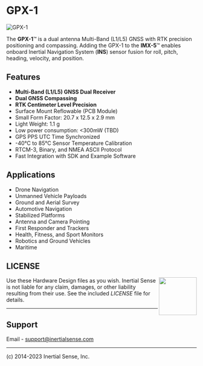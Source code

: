 # GPX-1

![GPX-1](Images/GPX_1.0_400w.jpg)

The **GPX-1**™ is a dual antenna Multi-Band (L1/L5) GNSS with RTK precision positioning and compassing.  Adding the GPX-1 to the **IMX-5**™ enables onboard Inertial Navigation System (**INS**) sensor fusion for roll, pitch, heading, velocity, and position.

## Features

- **Multi-Band (L1/L5) GNSS Dual Receiver**
- **Dual GNSS Compassing**
- **RTK Centimeter Level Precision**
- Surface Mount Reflowable (PCB Module)
- Small Form Factor:  20.7 x 12.5 x 2.9 mm
- Light Weight:  1.1 g
- Low power consumption:  <300mW (TBD)
- GPS PPS UTC Time Synchronized
- -40°C to 85°C Sensor Temperature Calibration
- RTCM-3, Binary, and NMEA ASCII Protocol
- Fast Integration with SDK and Example Software

## Applications

- Drone Navigation
- Unmanned Vehicle Payloads
- Ground and Aerial Survey
- Automotive Navigation
- Stabilized Platforms
- Antenna and Camera Pointing
- First Responder and Trackers
- Health, Fitness, and Sport Monitors
- Robotics and Ground Vehicles
- Maritime

## LICENSE

<img src="https://www.oshwa.org/wp-content/uploads/2014/03/oshw-logo.svg" width="100" align="right" />

Use these Hardware Design files as you wish.  Inertial Sense is not liable for any claim, damages, or other liability resulting from their use.  See the included *LICENSE* file for details.

------

## Support

Email - support@inertialsense.com

------

(c) 2014-2023 Inertial Sense, Inc.
